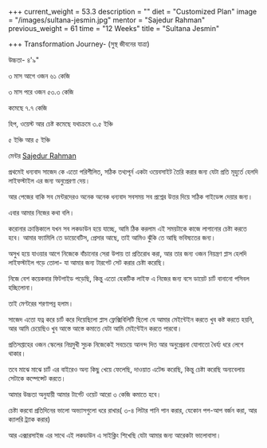 +++
current_weight = 53.3
description = ""
diet = "Customized Plan"
image = "/images/sultana-jesmin.jpg"
mentor = "Sajedur Rahman"
previous_weight = 61
time = "12 Weeks"
title = "Sultana Jesmin"

+++
Transformation Journey- (সুস্থ জীবনের যাত্রা)

উচ্চতা- ৪'৯"

৩ মাস আগে ওজন ৬১ কেজি

৩ মাস পরে ওজন ৫৩.৩ কেজি

কমেছে ৭.৭ কেজি

হিপ, ওয়েস্ট আর চেষ্ট কমেছে যথাক্রমে ৩.৫ ইঞ্চি

৫ ইঞ্চি আর ৫ ইঞ্চি

মেন্টর [Sajedur Rahman](https://www.facebook.com/groups/1454970377907269/user/100000725320763/?__cft__%5b0%5d=AZXJyvDncdWIdAG7m6phwh0Nv2B_0wvRVtGNA4f0EvF8OC737yBURSJ8VYRXraJnddnOFbIb5oYWdYQw7-1BEmRgLUYpbspXPEg-8A61zh031KXe-eSwUMpdQBtznzAPRAVobdoeda-dTyD4G1WEnGyN&__tn__=-%5dK-R)

প্রথমেই ধন্যবাদ সাজেদ কে এতো পরিশীলিত, সঠিক তথ্যপূর্ন একটা ওয়েবসাইট তৈরি করার জন্য যেটা প্রতি মূহুর্তে হেলদি লাইফস্টাইল এর জন্য অনুপ্রেরণা দেয়।

আর পেজের বাকি সব মেন্টরদেরও অনেক অনেক ধন্যবাদ সবসময় সব প্রশ্নের উত্তর দিয়ে সঠিক গাইডেন্স দেয়ার জন্য।

এবার আমার নিজের কথা বলি।

করোনার ক্রান্তিকালে যখন সব লকডাউন হয়ে যাচ্ছে, আমি ঠিক করলাম এই সময়টাকে কাজে লাগানোর চেষ্টা করতে হবে। আমার ফ্যামিলি তে ডায়েবেটিস, প্রেসার আছে, তাই আমিও ঝুঁকি তে আছি ভবিষ্যতের জন্য।

অসুখ হয়ে যাওয়ার আগে নিজেকে বাঁচানোর সেরা উপায় তা প্রতিরোধ করা, আর তার জন্য ওজন নিয়ন্ত্রণ প্লাস হেলদি লাইফস্টাইল গড়ে তোলা- যা আমার জন্য টারগেট সেট করার চেষ্টা করেছি।

নিজে বেশ কয়েকবার ফিটগাইড পড়েছি, কিন্তু এতো হেকটিক লাইফ এ নিজের জন্য বসে ডায়েট চার্ট বানানো পসিবল হচ্ছিলোনা।

তাই মেণ্টরের শরণাপন্ন হলাম।

সাজেদ এতো যত্ন করে চার্ট করে দিয়েছিলো প্লাস ফ্লেক্সিবিলিটি ছিলো যে আমার মেইন্টেইন করতে খুব কষ্ট করতে হয়নি, আর আমি চেয়েছিও খুব আস্তে আস্তে কমাতে যেটা আমি মেইন্টেইন করতে পারবো।

প্রতিসপ্তাহের ওজন স্কেলের নিম্নমুখী সুচক নিজেকেই সবচেয়ে আনন্দ দিত আর অনুপ্রেরনা যোগাতো ধৈর্য্য ধরে লেগে থাকার।

তবে মাঝে মাঝে চার্ট এর বাইরেও অন্য কিছু খেয়ে ফেলেছি, দাওয়াত এটেন্ড করেছি, কিন্তু চেষ্টা করেছি অন্যবেলায় সেটাকে কম্পেন্সেট করতে।

আমার উচ্চতা অনুযায়ী আমার টার্গেট ওয়েট আরো ৩ কেজি কমাতে হবে।

চেষ্টা করবো প্রতিদিনের ভালো অভ্যাসগুলো ধরে রাখার( ৩-৪ লিটার পানি পান করার, যেকোন পপ-আপ বর্জন করা, আর ক্যালরি ট্র‍্যাক করার)

আর এক্সারসাইজ এর সাথে এই লকডাউন এ সাইক্লিং শিখেছি যেটা আমার জন্য আরেকটা ভালোবাসা।